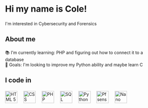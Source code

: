 
<!--
**ColexHenry/ColexHenry** is a ✨ _special_ ✨ repository because its `README.md` (this file) appears on your GitHub profile.

Here are some ideas to get you started:

- 🔭 I’m currently working on ...
- 🌱 I’m currently learning ...
- 👯 I’m looking to collaborate on ...
- 🤔 I’m looking for help with ...
- 💬 Ask me about ...
- 📫 How to reach me: ...
- 😄 Pronouns: ...
- ⚡ Fun fact: ...
-->


<h1 align="left">Hi my name is Cole! </h1>

###

<p align="left"> I'm interested in Cybersecurity and Forensics </p>

###

<h2 align="left">About me</h2>

###

<p align="left"> 📚 I'm currently learning: PHP and figuring out how to connect it to a database <br>🎯 Goals: I'm looking to improve my Python ability and maybe learn C <br></p>

###

<h2 align="left">I code in</h2>

###

<div align="left">
  <img src="https://cdn.jsdelivr.net/gh/devicons/devicon/icons/html5/html5-original.svg" height="40" alt="HTML 5 Logo"  />
  <img width="12" />
  <img src="https://cdn.jsdelivr.net/gh/devicons/devicon@latest/icons/css3/css3-original.svg" height="40" alt="CSS logo"  />
  <img width="12" />
  <img src="https://cdn.jsdelivr.net/gh/devicons/devicon/icons/php/php-original.svg" height="40" alt="PHP logo"  />
  <img width="12" />
  <img src="https://cdn.jsdelivr.net/gh/devicons/devicon@latest/icons/microsoftsqlserver/microsoftsqlserver-original.svg" height="40" alt="SQL logo"  />
  <img width="12" />
  <img src="https://cdn.jsdelivr.net/gh/devicons/devicon/icons/python/python-original.svg" height="40" alt="Python logo"  />
  <img width="12" />
  <img src="https://cdn.jsdelivr.net/gh/devicons/devicon@latest/icons/pfsense/pfsense-original.svg" height="40" alt="Pfsense logo"  />
  <img width="12" />
  <img src="https://cdn.jsdelivr.net/gh/devicons/devicon@latest/icons/nano/nano-original.svg" height="40" alt="Nano logo"  />
  <img width="12" />
  

  
###
